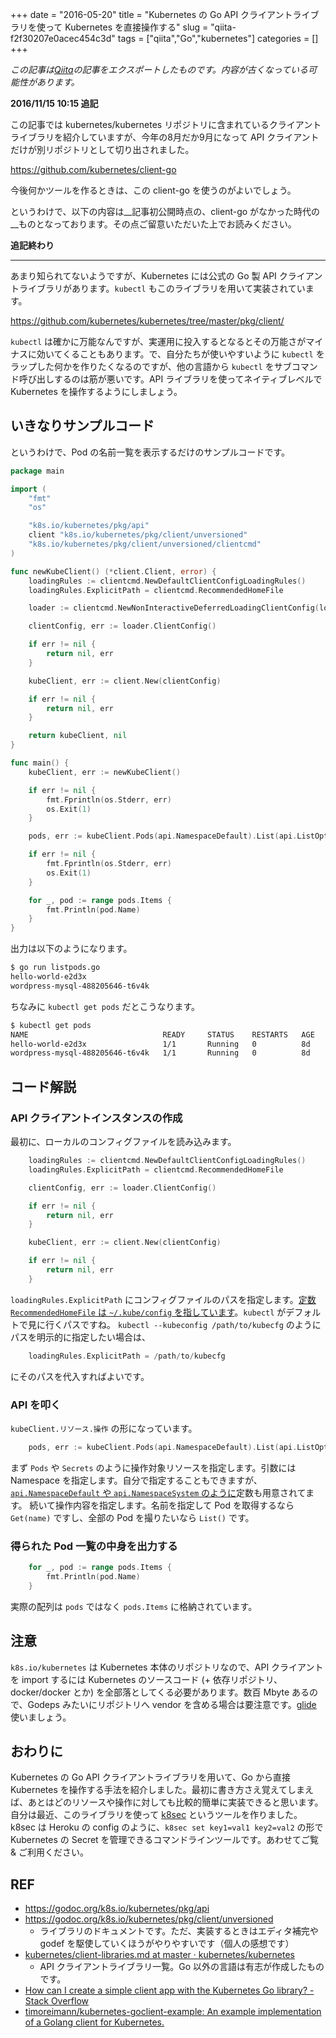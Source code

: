 +++ 
date = "2016-05-20"
title = "Kubernetes の Go API クライアントライブラリを使って Kubernetes を直接操作する"
slug = "qiita-f2f30207e0acec454c3d" 
tags = ["qiita","Go","kubernetes"]
categories = []
+++

*この記事は[Qiita](https://qiita.com/dtan4/items/f2f30207e0acec454c3d)の記事をエクスポートしたものです。内容が古くなっている可能性があります。*

__2016/11/15 10:15 追記__

この記事では kubernetes/kubernetes リポジトリに含まれているクライアントライブラリを紹介していますが、今年の8月だか9月になって API クライアントだけが別リポジトリとして切り出されました。

https://github.com/kubernetes/client-go

今後何かツールを作るときは、この client-go を使うのがよいでしょう。

というわけで、以下の内容は__記事初公開時点の、client-go がなかった時代の__ものとなっております。その点ご留意いただいた上でお読みください。

__追記終わり__

* * *

あまり知られてないようですが、Kubernetes には公式の Go 製 API クライアントライブラリがあります。`kubectl` もこのライブラリを用いて実装されています。

https://github.com/kubernetes/kubernetes/tree/master/pkg/client/

`kubectl` は確かに万能なんですが、実運用に投入するとなるとその万能さがマイナスに効いてくることもあります。で、自分たちが使いやすいように `kubectl` をラップした何かを作りたくなるのですが、他の言語から `kubectl` をサブコマンド呼び出しするのは筋が悪いです。API ライブラリを使ってネイティブレベルで Kubernetes を操作するようにしましょう。

## いきなりサンプルコード
というわけで、Pod の名前一覧を表示するだけのサンプルコードです。

```go:list_pods.go
package main

import (
	"fmt"
	"os"

	"k8s.io/kubernetes/pkg/api"
	client "k8s.io/kubernetes/pkg/client/unversioned"
	"k8s.io/kubernetes/pkg/client/unversioned/clientcmd"
)

func newKubeClient() (*client.Client, error) {
	loadingRules := clientcmd.NewDefaultClientConfigLoadingRules()
	loadingRules.ExplicitPath = clientcmd.RecommendedHomeFile

	loader := clientcmd.NewNonInteractiveDeferredLoadingClientConfig(loadingRules, &clientcmd.ConfigOverrides{})

	clientConfig, err := loader.ClientConfig()

	if err != nil {
		return nil, err
	}

	kubeClient, err := client.New(clientConfig)

	if err != nil {
		return nil, err
	}

	return kubeClient, nil
}

func main() {
	kubeClient, err := newKubeClient()

	if err != nil {
		fmt.Fprintln(os.Stderr, err)
		os.Exit(1)
	}

	pods, err := kubeClient.Pods(api.NamespaceDefault).List(api.ListOptions{})

	if err != nil {
		fmt.Fprintln(os.Stderr, err)
		os.Exit(1)
	}

	for _, pod := range pods.Items {
		fmt.Println(pod.Name)
	}
}
```

出力は以下のようになります。

```bash
$ go run listpods.go
hello-world-e2d3x
wordpress-mysql-488205646-t6v4k
```

ちなみに `kubectl get pods` だとこうなります。

```bash
$ kubectl get pods
NAME                              READY     STATUS    RESTARTS   AGE
hello-world-e2d3x                 1/1       Running   0          8d
wordpress-mysql-488205646-t6v4k   1/1       Running   0          8d
```

## コード解説
### API クライアントインスタンスの作成

最初に、ローカルのコンフィグファイルを読み込みます。

```go
	loadingRules := clientcmd.NewDefaultClientConfigLoadingRules()
	loadingRules.ExplicitPath = clientcmd.RecommendedHomeFile

	clientConfig, err := loader.ClientConfig()

	if err != nil {
		return nil, err
	}

	kubeClient, err := client.New(clientConfig)

	if err != nil {
		return nil, err
	}
```

`loadingRules.ExplicitPath` にコンフィグファイルのパスを指定します。[定数 `RecommendedHomeFile` は `~/.kube/config` を指しています](https://github.com/kubernetes/kubernetes/blob/4a78db61370df83a37957490749f7d171b00c28a/pkg/client/unversioned/clientcmd/loader.go#L48)。`kubectl` がデフォルトで見に行くパスですね。
`kubectl --kubeconfig /path/to/kubecfg` のようにパスを明示的に指定したい場合は、

```go
	loadingRules.ExplicitPath = /path/to/kubecfg
``` 

にそのパスを代入すればよいです。

### API を叩く

`kubeClient.リソース.操作` の形になっています。

```go
    pods, err := kubeClient.Pods(api.NamespaceDefault).List(api.ListOptions{})
```

まず `Pods` や `Secrets` のように操作対象リソースを指定します。引数には Namespace を指定します。自分で指定することもできますが、[`api.NamespaceDefault` や `api.NamespaceSystem` のように](https://github.com/kubernetes/kubernetes/blob/4a78db61370df83a37957490749f7d171b00c28a/pkg/api/types.go#L154-L161)定数も用意されてます。
続いて操作内容を指定します。名前を指定して Pod を取得するなら `Get(name)` ですし、全部の Pod を撮りたいなら `List()` です。

### 得られた Pod 一覧の中身を出力する

```go
	for _, pod := range pods.Items {
		fmt.Println(pod.Name)
	}
```

実際の配列は `pods` ではなく `pods.Items` に格納されています。

## 注意
`k8s.io/kubernetes` は Kubernetes 本体のリポジトリなので、API クライアントを import するには Kubernetes のソースコード (+ 依存リポジトリ、docker/docker とか) を全部落としてくる必要があります。数百 Mbyte あるので、Godeps みたいにリポジトリへ vendor を含める場合は要注意です。[glide](https://github.com/Masterminds/glide) 使いましょう。

## おわりに
Kubernetes の Go API クライアントライブラリを用いて、Go から直接 Kubernetes を操作する手法を紹介しました。最初に書き方さえ覚えてしまえば、あとはどのリソースや操作に対しても比較的簡単に実装できると思います。
自分は最近、このライブラリを使って [k8sec](https://github.com/dtan4/k8sec) というツールを作りました。k8sec は Heroku の config のように、`k8sec set key1=val1 key2=val2` の形で Kubernetes の Secret を管理できるコマンドラインツールです。あわせてご覧 & ご利用ください。

## REF
- https://godoc.org/k8s.io/kubernetes/pkg/api
- https://godoc.org/k8s.io/kubernetes/pkg/client/unversioned
    - ライブラリのドキュメントです。ただ、実装するときはエディタ補完や godef を駆使していくほうがやりやすいです（個人の感想です）
- [kubernetes/client-libraries.md at master · kubernetes/kubernetes](https://github.com/kubernetes/kubernetes/blob/master/docs/devel/client-libraries.md)
    - API クライアントライブラリ一覧。Go 以外の言語は有志が作成したものです。
- [How can I create a simple client app with the Kubernetes Go library? - Stack Overflow](http://stackoverflow.com/questions/32554893/how-can-i-create-a-simple-client-app-with-the-kubernetes-go-library)
- [timoreimann/kubernetes-goclient-example: An example implementation of a Golang client for Kubernetes.](https://github.com/timoreimann/kubernetes-goclient-example)
